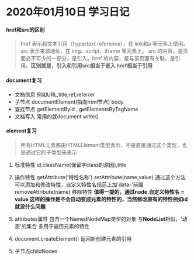 # 2020年01月10日 学习日记

#### href和src的区别
> href 表示超文本引用（hypertext reference），在 link和a 等元素上使用。src 表示来源地址，在 img、script、iframe 等元素上。
src 的内容，是页面必不可少的一部分，是引入。href 的内容，是与该页面有关联，是引用。**区别就是，引入和引用src相当于嵌入 href相当于引用**

#### document复习
* 文档信息 例如URL,title,ref,referrer
* 子节点 documentElement(指向html节点) body
* 查找节点 getElementById , getElementsByTagName
* 文档写入 常用的就document.write()
  
#### element复习
> 所有HTML元素都由HTMLElement类型表示，不是直接通过这个类型，也是通过它的子类型来表示

1. 标准特性
   id,className(保留字class的原因),title

2. 操作特性
   getAttribute('特性名称')
   setAttribute(name,value) 通过这个方法可以添加和修改特性，自定义特性名规范上加'data-'前缀
   removeAttribute(name) 移除特性
   **值得一提的，通过node.自定义特性名 = value 这样的操作是不会自动变成元素的特性的，当然修改原有的特性例如id就没什么问题**

3. attributes属性
   包含一个NamedNodeMap类型的对象 与**NodeList**相似，'动态'的集合
   多用于遍历元素的特性
  
4. document.createElement()
   返回新创建元素的引用

5. 子节点childNodes